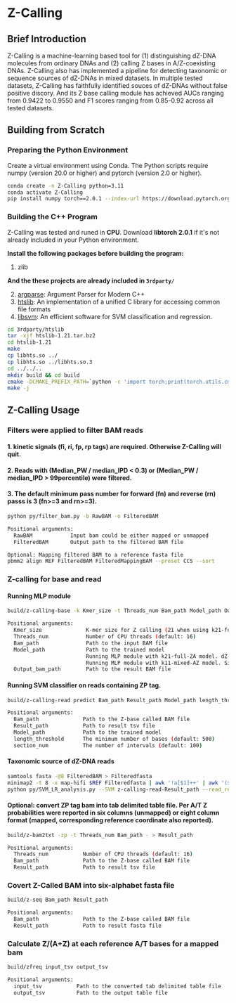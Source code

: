 # Z-Calling

## Brief Introduction

Z-Calling is a machine-learning based tool for (1) distinguishing dZ-DNA molecules from ordinary DNAs and (2) calling Z bases in A/Z-coexisting DNAs. Z-Calling also has implemented a pipeline for detecting taxonomic or sequence sources of dZ-DNAs in mixed datasets. In multiple tested datasets, Z-Calling has faithfully identified souces of dZ-DNAs without false positive discory. And its Z base calling module has achieved AUCs ranging from 0.9422 to 0.9550 and F1 scores ranging from 0.85-0.92 across all tested datasets.

## Building from Scratch

### Preparing the Python Environment

Create a virtual environment using Conda. The Python scripts require numpy (version 20.0 or higher) and pytorch (version 2.0 or higher).

```bash
conda create -n Z-Calling python=3.11
conda activate Z-Calling
pip install numpy torch==2.0.1 --index-url https://download.pytorch.org/whl/cpu
```

### Building the C++ Program

Z-Calling was tested and runed in **CPU**.  Download **libtorch 2.0.1** if it's not already included in your Python environment.

**Install the following packages before building the program:**
1. zlib

**And the these projects are already included in `3rdparty/`**

2. [argparse](https://github.com/p-ranav/argparse "argparse"): Argument Parser for Modern C++
3. [htslib](https://github.com/samtools/htslib "htslib"): An implementation of a unified C library for accessing common file formats
4. [libsvm](https://github.com/cjlin1/libsvm "libsvm"): An efficient software for SVM classification and regression.

```bash
cd 3rdparty/htslib
tar -xjf htslib-1.21.tar.bz2
cd htslib-1.21
make
cp libhts.so ../
cp libhts.so ../libhts.so.3
cd ../../..
mkdir build && cd build
cmake -DCMAKE_PREFIX_PATH=`python -c 'import torch;print(torch.utils.cmake_prefix_path)'` .. # Determine the cmake path # if you haven`t set up the python environment, you should directy include libtorch path here.
make -j
```

## Z-Calling Usage

### Filters were applied to filter BAM reads
#### 1. kinetic signals (fi, ri, fp, rp tags) are required. Otherwise Z-Calling will quit.
#### 2. Reads with (Median_PW / median_IPD < 0.3) or (Median_PW / median_IPD > 99percentile) were filtered.
#### 3. The default minimum pass number for forward (fn) and reverse (rn) passs is 3 (fn>=3 and rn>=3).

```bash
python py/filter_bam.py -b RawBAM -o FilteredBAM

Positional arguments:
  RawBAM            Input bam could be either mapped or unmapped
  FilteredBAM       Output path to the filtered BAM file    

Optional: Mapping filtered BAM to a reference fasta file
pbmm2 align REF FilteredBAM FilteredMappingBAM --preset CCS --sort
```

### Z-calling for base and read
#### Running MLP module
```bash
build/z-calling-base -k Kmer_size -t Threads_num Bam_path Model_path Output_bam_path

Positional arguments:
  Kmer_size              K-mer size for Z calling (21 when using k21-full-ZA model, and 11 when using k11-mixed-AZ model)
  Threads_num            Number of CPU threads (default: 16)
  Bam_path               Path to the input BAM file
  Model_path             Path to the trained model
                         Running MLP module with k21-full-ZA model. dZ-DNA read detection: the model was trained on full-dA/dZ datasets and intended to be used for dZ-DNA read classification only.
                         Running MLP module with k11-mixed-AZ model. Single-nucleotide Z/A classification: a ZP tag will be added to reads that records the Z probability for each A/T base in the sequence.
  Output_bam_path        Path to the result BAM file
```
#### Running SVM classifier on reads containing ZP tag.
```bash
build/z-calling-read predict Bam_path Result_path Model_path length_threshold section_num

Positional arguments:
  Bam_path              Path to the Z-base called BAM file
  Result_path           Path to result tsv file
  Model_path            Path to the trained model 
  length_threshold      The minimum number of bases (default: 500)
  section_num           The number of intervals (default: 100)
```

#### Taxonomic source of dZ-DNA reads
```bash
samtools fasta -@8 FilteredBAM > Filteredfasta
minimap2 -t 8 -x map-hifi $REF Filteredfasta | awk '!a[$1]++' | awk '($4-$3/$2)>0.4 {match($0, /dv:f:([0-9.]+)/, a); if (a[1]<0.05) {print $1"\t"$6}}' > read_RefContig.tsv
python py/SVM_LR_analysis.py --SVM z-calling-read-Result_path --read_ref read_RefContig.tsv [ --ref_species RefContig_Spcecies.tsv ] --output SVM.LR.tsv
```

#### Optional: convert ZP tag bam into tab delimited table file. Per A/T Z probabilities were reported in six columns (unmapped) or eight column format (mapped, corresponding reference coordinate also reported).
```bash
build/z-bam2txt -zp -t Threads_num Bam_path - > Result_path

Positional arguments:
  Threads_num           Number of CPU threads (default: 16)
  Bam_path              Path to the Z-base called BAM file
  Result_path           Path to result tsv file
```

### Covert Z-Called BAM into six-alphabet fasta file
```bash
build/z-seq Bam_path Result_path

Positional arguments:
  Bam_path              Path to the Z-base called BAM file
  Result_path           Path to result fasta file
```

### Calculate Z/(A+Z) at each reference A/T bases for a mapped bam
```bash
build/zfreq input_tsv output_tsv

Positional arguments:
  input_tsv           Path to the converted tab delimited table file
  output_tsv          Path to the output table file
```
